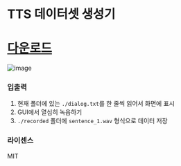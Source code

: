 # TTS 데이터셋 생성기

# [다운로드](https://github.com/Kamilake/tts-dataset-recorder/releases/tag/1.0)

![image](https://github.com/user-attachments/assets/38bb52a6-e1ab-4698-95fb-d8268c1c260d)

### 입출력
1. 현재 폴더에 있는 `./dialog.txt`를 한 줄씩 읽어서 화면에 표시
2. GUI에서 열심히 녹음하기
3. `./recorded` 폴더에 `sentence_1.wav` 형식으로 데이터 저장

### 라이센스
MIT
